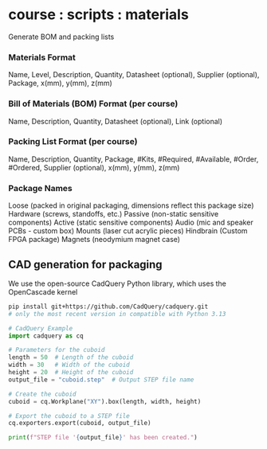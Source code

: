 # course : scripts : materials
Generate BOM and packing lists

### Materials Format
Name, Level, Description, Quantity, Datasheet (optional), Supplier (optional), Package, x(mm), y(mm), z(mm)

### Bill of Materials (BOM) Format (per course)
Name, Description, Quantity, Datasheet (optional), Link (optional)

### Packing List Format (per course)
Name, Description, Quantity, Package, #Kits, #Required, #Available, #Order, #Ordered, Supplier (optional), x(mm), y(mm), z(mm)

### Package Names
Loose (packed in original packaging, dimensions reflect this package size)
Hardware (screws, standoffs, etc.)
Passive (non-static sensitive components)
Active (static sensitive components)
Audio (mic and speaker PCBs - custom box)
Mounts (laser cut acrylic pieces)
Hindbrain (Custom FPGA package)
Magnets (neodymium magnet case)

## CAD generation for packaging
We use the open-source CadQuery Python library, which uses the OpenCascade kernel

```bash
pip install git+https://github.com/CadQuery/cadquery.git
# only the most recent version in compatible with Python 3.13
```

```python
# CadQuery Example
import cadquery as cq

# Parameters for the cuboid
length = 50  # Length of the cuboid
width = 30   # Width of the cuboid
height = 20  # Height of the cuboid
output_file = "cuboid.step"  # Output STEP file name

# Create the cuboid
cuboid = cq.Workplane("XY").box(length, width, height)

# Export the cuboid to a STEP file
cq.exporters.export(cuboid, output_file)

print(f"STEP file '{output_file}' has been created.")
```